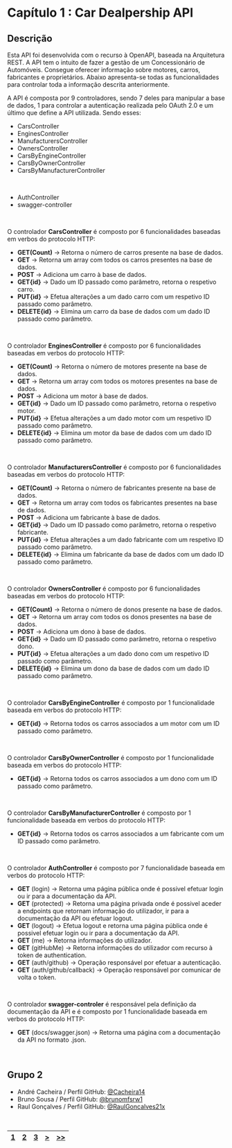 # Capítulo 1 : Car Dealpership API

## Descrição

Esta API foi desenvolvida com o recurso à OpenAPI, baseada na Arquitetura REST.
A API tem o intuito de fazer a gestão de um Concessionário de Automóveis. Consegue oferecer informação sobre motores, carros, fabricantes e proprietários. Abaixo apresenta-se todas as funcionalidades para controlar toda a informação descrita anteriormente.

A API é composta por 9 controladores, sendo 7 deles para manipular a base de dados, 1 para controlar a autenticação realizada pelo OAuth 2.0 e um último que define a API utilizada. Sendo esses:

* CarsController
* EnginesController
* ManufacturersController
* OwnersController
* CarsByEngineController
* CarsByOwnerController
* CarsByManufacturerController

</br>

* AuthController
* swagger-controller

</br>

O controlador **CarsController** é composto por 6 funcionalidades baseadas em verbos do protocolo HTTP:
* **GET(Count)** -> Retorna o número de carros presente na base de dados.
* **GET** -> Retorna um array com todos os carros presentes na base de dados.
* **POST** -> Adiciona um carro à base de dados.
* **GET{id}** -> Dado um ID passado como parâmetro, retorna o respetivo carro.
* **PUT{id}** -> Efetua alterações a um dado carro com um respetivo ID passado como parâmetro.
* **DELETE{id}** -> Elimina um carro da base de dados com um dado ID passado como parâmetro.

<br>

O controlador **EnginesController** é composto por 6 funcionalidades baseadas em verbos do protocolo HTTP:
* **GET(Count)** -> Retorna o número de motores presente na base de dados.
* **GET** -> Retorna um array com todos os motores presentes na base de dados.
* **POST** -> Adiciona um motor à base de dados.
* **GET{id}** -> Dado um ID passado como parâmetro, retorna o respetivo motor.
* **PUT{id}** -> Efetua alterações a um dado motor com um respetivo ID passado como parâmetro.
* **DELETE{id}** -> Elimina um motor da base de dados com um dado ID passado como parâmetro.

<br>

O controlador **ManufacturersController** é composto por 6 funcionalidades baseadas em verbos do protocolo HTTP:
* **GET(Count)** -> Retorna o número de fabricantes presente na base de dados.
* **GET** -> Retorna um array com todos os fabricantes presentes na base de dados.
* **POST** -> Adiciona um fabricante à base de dados.
* **GET{id}** -> Dado um ID passado como parâmetro, retorna o respetivo fabricante.
* **PUT{id}** -> Efetua alterações a um dado fabricante com um respetivo ID passado como parâmetro.
* **DELETE{id}** -> Elimina um fabricante da base de dados com um dado ID passado como parâmetro.

<br>

O controlador **OwnersController** é composto por 6 funcionalidades baseadas em verbos do protocolo HTTP:
* **GET(Count)** -> Retorna o número de donos presente na base de dados.
* **GET** -> Retorna um array com todos os donos presentes na base de dados.
* **POST** -> Adiciona um dono à base de dados.
* **GET{id}** -> Dado um ID passado como parâmetro, retorna o respetivo dono.
* **PUT{id}** -> Efetua alterações a um dado dono com um respetivo ID passado como parâmetro.
* **DELETE{id}** -> Elimina um dono da base de dados com um dado ID passado como parâmetro.

<br>

O controlador **CarsByEngineController** é composto por 1 funcionalidade baseada em verbos do protocolo HTTP:
* **GET{id}** -> Retorna todos os carros associados a um motor com um ID passado como parâmetro.

<br>

O controlador **CarsByOwnerController** é composto por 1 funcionalidade baseada em verbos do protocolo HTTP:
* **GET{id}** -> Retorna todos os carros associados a um dono com um ID passado como parâmetro.

<br>

O controlador **CarsByManufacturerController** é composto por 1 funcionalidade baseada em verbos do protocolo HTTP:
* **GET{id}** -> Retorna todos os carros associados a um fabricante com um ID passado como parâmetro.

<br>

O controlador **AuthController** é composto por 7 funcionalidade baseada em verbos do protocolo HTTP:
* **GET** (login) -> Retorna uma página pública onde é possivel efetuar login ou ir para a documentação da API.
* **GET** (protected) -> Retorna uma página privada onde é possivel aceder a endpoints que retornam informação do utilizador, ir para a documentação da API ou efetuar logout.
* **GET** (logout) -> Efetua logout e retorna uma página pública onde é possivel efetuar login ou ir para a documentação da API.
* **GET** (me) -> Retorna informações do utilizador.
* **GET** (gitHubMe) -> Retorna informações do utilizador com recurso à token de authentication.
* **GET** (auth/github) -> Operação responsável por efetuar a autenticação.
* **GET** (auth/github/callback) -> Operação responsável por comunicar de volta o token.


<br>

O controlador **swagger-controler** é responsável pela definição da documentação da API e é composto por 1 funcionalidade baseada em verbos do protocolo HTTP:
* **GET** (docs/swagger.json) -> Retorna uma página com a documentação da API no formato .json.


<br>

## Grupo 2

* André Cacheira / Perfil GitHub: [@Cacheira14](https://github.com/Cacheira14)
* Bruno Sousa / Perfil GitHub: [@brunomfsrw1](https://github.com/brunomfsrw1)
* Raul Gonçalves / Perfil GitHub: [@RaulGoncalves21x](https://github.com/RaulGoncalves21x)

<br>

| [1](capitulo1.md) | [2](capitulo2.md) | [3](capitulo3.md) | [>](capitulo2.md) | [>>](capitulo3.md) |
| :---: | :---: | :---: | :---: | :---: |

